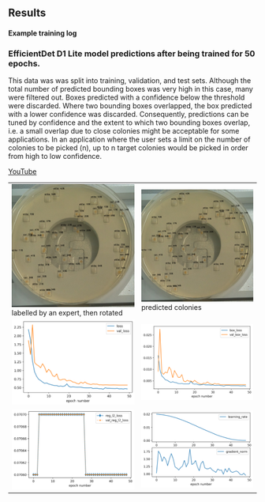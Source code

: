 ## Results 

#### Example training log

<!-- <img src=5-epochs.png  width=800 > -->

### EfficientDet D1 Lite model predictions after being trained for 50 epochs.<br>
This data was was split into training, validation, and test sets. Although the total number of predicted bounding boxes was very high in this case, many were filtered out.
Boxes predicted with a confidence below the threshold were discarded. Where two bounding boxes overlapped, the box predicted with a lower confidence was discarded.
Consequently, predictions can be tuned by confidence and the extent to which two bounding boxes overlap, i.e. a small overlap due to close colonies might be acceptable for some applications. In an application where the user sets a limit on the number of colonies to be picked (n), up to n target colonies would be picked in order from high to low confidence.

<a href=https://www.youtube.com/channel/UCkWYMoMaR-2BUtU9O6clCAA > YouTube </a> <br>
<table>
<td><img src=car-white-GT.png  width=500 > labelled by an expert, then rotated </td>	
<td><img src=car-white-pred.png  width=500 > predicted colonies </td>	
<tr>
<td><img src=model_50_loss.png  width=500 > </td>	
<td><img src=model_50_box.png  width=500 > </td>	
<tr>
<td><img src=model_50_L2.png  width=500 > </td>	
<td><img src=model_50_LR_GN.png  width=500 > </td>	
</table>


